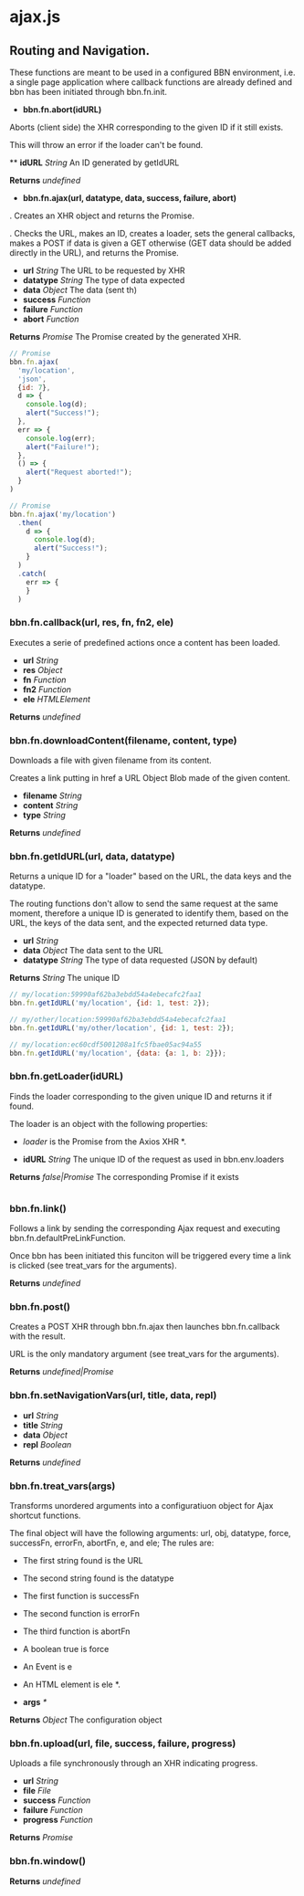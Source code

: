 # ajax.js

## Routing and Navigation.

These functions are meant to be used in a configured BBN environment,
i.e. a single page application where callback functions are already defined
and bbn has been initiated through bbn.fn.init.


* **bbn.fn.abort(idURL)**

 Aborts (client side) the XHR corresponding to the given ID if it still exists.

 This will throw an error if the loader can't be found.

** __idURL__ _String_ An ID generated by getIdURL

 **Returns** _undefined_ 

* **bbn.fn.ajax(url, datatype, data, success, failure, abort)**

. Creates an XHR object and returns the Promise.

. Checks the URL, makes an ID, creates a loader, sets the general callbacks, makes a POST if data is given a GET otherwise (GET data should be added directly in the URL), and returns the Promise.

* __url__ _String_ The URL to be requested by XHR
* __datatype__ _String_ The type of data expected
* __data__ _Object_ The data (sent th)
* __success__ _Function_ 
* __failure__ _Function_ 
* __abort__ _Function_ 

**Returns** _Promise_ The Promise created by the generated XHR.


```javascript
// Promise
bbn.fn.ajax(
  'my/location',
  'json',
  {id: 7},
  d => {
    console.log(d);
    alert("Success!");
  },
  err => {
    console.log(err);
    alert("Failure!");
  },
  () => {
    alert("Request aborted!");
  }
)
```


```javascript
// Promise
bbn.fn.ajax('my/location')
  .then(
    d => {
      console.log(d);
      alert("Success!");
    }
  )
  .catch(
    err => {
    }
  )
```

### **bbn.fn.callback(url, res, fn, fn2, ele)**

Executes a serie of predefined actions once a content has been loaded.

* __url__ _String_ 
* __res__ _Object_ 
* __fn__ _Function_ 
* __fn2__ _Function_ 
* __ele__ _HTMLElement_ 

**Returns** _undefined_ 

### **bbn.fn.downloadContent(filename, content, type)**

Downloads a file with given filename from its content.

Creates a link putting in href a URL Object Blob made of the given content.

* __filename__ _String_ 
* __content__ _String_ 
* __type__ _String_ 

**Returns** _undefined_ 

### **bbn.fn.getIdURL(url, data, datatype)**

Returns a unique ID for a "loader" based on the URL, the data keys and the datatype.

The routing functions don't allow to send the same request at the same moment,
therefore a unique ID is generated to identify them, based on the URL,
the keys of the data sent, and the expected returned data type.

* __url__ _String_ 
* __data__ _Object_ The data sent to the URL
* __datatype__ _String_ The type of data requested (JSON by default)

**Returns** _String_ The unique ID


```javascript
// my/location:59990af62ba3ebdd54a4ebecafc2faa1
bbn.fn.getIdURL('my/location', {id: 1, test: 2});
```


```javascript
// my/other/location:59990af62ba3ebdd54a4ebecafc2faa1
bbn.fn.getIdURL('my/other/location', {id: 1, test: 2});
```


```javascript
// my/location:ec60cdf5001208a1fc5fbae05ac94a55
bbn.fn.getIdURL('my/location', {data: {a: 1, b: 2}});
```

### **bbn.fn.getLoader(idURL)**

Finds the loader corresponding to the given unique ID and returns it if found.

The loader is an object with the following properties:
* _loader_ is the Promise from the Axios XHR
*.

* __idURL__ _String_ The unique ID of the request as used in bbn.env.loaders

**Returns** _false|Promise_ The corresponding Promise if it exists


```javascript

```

### **bbn.fn.link()**

Follows a link by sending the corresponding Ajax request and executing bbn.fn.defaultPreLinkFunction.

Once bbn has been initiated this funciton will be triggered every time a link is clicked
(see treat_vars for the arguments).


**Returns** _undefined_ 

### **bbn.fn.post()**

Creates a POST XHR through bbn.fn.ajax then launches bbn.fn.callback with the result.

URL is the only mandatory argument (see treat_vars for the arguments).


**Returns** _undefined|Promise_ 

### **bbn.fn.setNavigationVars(url, title, data, repl)**

* __url__ _String_ 
* __title__ _String_ 
* __data__ _Object_ 
* __repl__ _Boolean_ 

**Returns** _undefined_ 

### **bbn.fn.treat_vars(args)**

Transforms unordered arguments into a configuratiuon object for Ajax shortcut functions.

The final object will have the following arguments: url, obj, datatype, force, successFn,
errorFn, abortFn, e, and ele; The rules are:
* The first string found is the URL
* The second string found is the datatype
* The first function is successFn
* The second function is errorFn
* The third function is abortFn
* A boolean true is force
* An Event is e
* An HTML element is ele
*.

* __args__ _*_ 

**Returns** _Object_ The configuration object

### **bbn.fn.upload(url, file, success, failure, progress)**

Uploads a file synchronously through an XHR indicating progress.

* __url__ _String_ 
* __file__ _File_ 
* __success__ _Function_ 
* __failure__ _Function_ 
* __progress__ _Function_ 

**Returns** _Promise_ 

### **bbn.fn.window()**


**Returns** _undefined_ 
